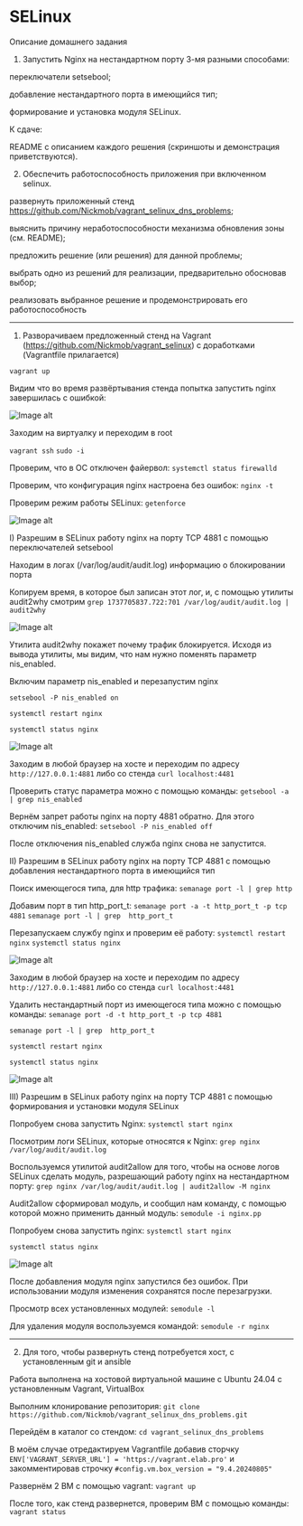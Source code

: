 # SELinux

Описание домашнего задания

1. Запустить Nginx на нестандартном порту 3-мя разными способами:

переключатели setsebool;

добавление нестандартного порта в имеющийся тип;

формирование и установка модуля SELinux.

К сдаче:

README с описанием каждого решения (скриншоты и демонстрация приветствуются). 

2. Обеспечить работоспособность приложения при включенном selinux.

развернуть приложенный стенд https://github.com/Nickmob/vagrant_selinux_dns_problems; 

выяснить причину неработоспособности механизма обновления зоны (см. README);

предложить решение (или решения) для данной проблемы;

выбрать одно из решений для реализации, предварительно обосновав выбор;

реализовать выбранное решение и продемонстрировать его работоспособность

-----------------------------------------------------------------------------------------------------------------------------------

1. Разворачиваем предложенный стенд на Vagrant (https://github.com/Nickmob/vagrant_selinux) с доработками (Vagrantfile прилагается)

`vagrant up`

Видим что во время развёртывания стенда попытка запустить nginx завершилась с ошибкой:

![Image alt](https://github.com/NikPuskov/SELinux/blob/main/selinux0.jpg)

Заходим на виртуалку и переходим в root

`vagrant ssh` `sudo -i`

Проверим, что в ОС отключен файервол: `systemctl status firewalld`

Проверим, что конфигурация nginx настроена без ошибок: `nginx -t`

Проверим режим работы SELinux: `getenforce`

![Image alt](https://github.com/NikPuskov/SELinux/blob/main/selinux1.jpg)

I) Разрешим в SELinux работу nginx на порту TCP 4881 c помощью переключателей setsebool

Находим в логах (/var/log/audit/audit.log) информацию о блокировании порта

Копируем время, в которое был записан этот лог, и, с помощью утилиты audit2why смотрим `grep 1737705837.722:701 /var/log/audit/audit.log | audit2why`

![Image alt](https://github.com/NikPuskov/SELinux/blob/main/selinux2.jpg)

Утилита audit2why покажет почему трафик блокируется. Исходя из вывода утилиты, мы видим, что нам нужно поменять параметр nis_enabled.

Включим параметр nis_enabled и перезапустим nginx

`setsebool -P nis_enabled on`

`systemctl restart nginx`

`systemctl status nginx`

![Image alt](https://github.com/NikPuskov/SELinux/blob/main/selinux3.jpg)

Заходим в любой браузер на хосте и переходим по адресу `http://127.0.0.1:4881` либо со стенда `curl localhost:4481`

Проверить статус параметра можно с помощью команды: `getsebool -a | grep nis_enabled`

Вернём запрет работы nginx на порту 4881 обратно. Для этого отключим nis_enabled: `setsebool -P nis_enabled off`

После отключения nis_enabled служба nginx снова не запустится.

II) Разрешим в SELinux работу nginx на порту TCP 4881 c помощью добавления нестандартного порта в имеющийся тип

Поиск имеющегося типа, для http трафика: `semanage port -l | grep http` 

Добавим порт в тип http_port_t: `semanage port -a -t http_port_t -p tcp 4881` `semanage port -l | grep  http_port_t`

Перезапускаем службу nginx и проверим её работу: `systemctl restart nginx` `systemctl status nginx`

![Image alt](https://github.com/NikPuskov/SELinux/blob/main/selinux4.jpg)

Заходим в любой браузер на хосте и переходим по адресу `http://127.0.0.1:4881` либо со стенда `curl localhost:4481`

Удалить нестандартный порт из имеющегося типа можно с помощью команды: `semanage port -d -t http_port_t -p tcp 4881`

`semanage port -l | grep  http_port_t`

`systemctl restart nginx`

`systemctl status nginx`

![Image alt](https://github.com/NikPuskov/SELinux/blob/main/selinux5.jpg)

III) Разрешим в SELinux работу nginx на порту TCP 4881 c помощью формирования и установки модуля SELinux

Попробуем снова запустить Nginx: `systemctl start nginx`

Посмотрим логи SELinux, которые относятся к Nginx: `grep nginx /var/log/audit/audit.log`

Воспользуемся утилитой audit2allow для того, чтобы на основе логов SELinux сделать модуль, разрешающий работу nginx на нестандартном порту: `grep nginx /var/log/audit/audit.log | audit2allow -M nginx`

Audit2allow сформировал модуль, и сообщил нам команду, с помощью которой можно применить данный модуль: `semodule -i nginx.pp`

Попробуем снова запустить nginx: `systemctl start nginx`

`systemctl status nginx`

![Image alt](https://github.com/NikPuskov/SELinux/blob/main/selinux6.jpg)

После добавления модуля nginx запустился без ошибок. При использовании модуля изменения сохранятся после перезагрузки.

Просмотр всех установленных модулей: `semodule -l`

Для удаления модуля воспользуемся командой: `semodule -r nginx`

------------------------------------------------------------------------------------------------------------------------------

2. Для того, чтобы развернуть стенд потребуется хост, с установленным git и ansible

Работа выполнена на хостовой виртуальной машине с Ubuntu 24.04 с установленным Vagrant, VirtualBox

Выполним клонирование репозитория: `git clone https://github.com/Nickmob/vagrant_selinux_dns_problems.git`

Перейдём в каталог со стендом: `cd vagrant_selinux_dns_problems`

В моём случае отредактируем Vagrantfile добавив сторчку `ENV['VAGRANT_SERVER_URL'] = 'https://vagrant.elab.pro'` и закомментировав строчку `#config.vm.box_version = "9.4.20240805"`

Развернём 2 ВМ с помощью vagrant: `vagrant up`

После того, как стенд развернется, проверим ВМ с помощью команды: `vagrant status`

